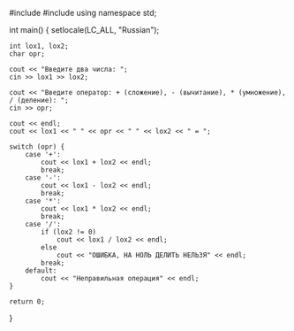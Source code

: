 #include <iostream>
#include <iomanip>
using namespace std;

int main() {
    setlocale(LC_ALL, "Russian");
    
    int lox1, lox2;
    char opr;
    
    cout << "Введите два числа: ";
    cin >> lox1 >> lox2;
    
    cout << "Введите оператор: + (сложение), - (вычитание), * (умножение), / (деление): ";
    cin >> opr;
    
    cout << endl;
    cout << lox1 << " " << opr << " " << lox2 << " = ";
    
    switch (opr) {
        case '+':
            cout << lox1 + lox2 << endl;
            break;
        case '-':
            cout << lox1 - lox2 << endl;
            break;
        case '*':
            cout << lox1 * lox2 << endl;
            break;
        case '/':
            if (lox2 != 0)
                cout << lox1 / lox2 << endl;
            else
                cout << "ОШИБКА, НА НОЛЬ ДЕЛИТЬ НЕЛЬЗЯ" << endl;
            break;
        default:
            cout << "Неправильная операция" << endl;
    }
    
    return 0;
}
